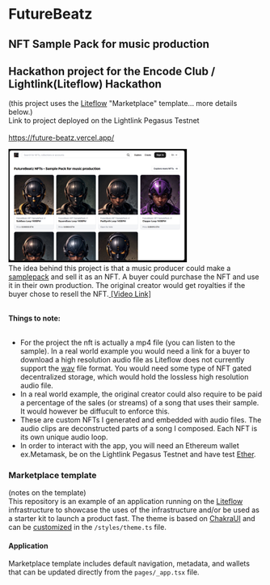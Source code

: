 # FutureBeatz
## NFT Sample Pack for music production
## Hackathon project for the Encode Club / Lightlink(Liteflow) Hackathon<br> 
(this project uses the [Liteflow](https://liteflow.com) "Marketplace" template... more details below.)<br>
Link to project deployed on the Lightlink Pegasus Testnet<br><br>
https://future-beatz.vercel.app/<br>

<img src="/LandingScreenShot-FutureBeatz.png" width="70%" height="70%">
<br>
The idea behind this project is that a music producer could make a <a href="https://www.lucidsamples.com/blog/what-is-sample-pack">samplepack</a> and sell it as an NFT. A buyer could purchase the NFT and use it in their own production. The original creator would get royalties if the buyer chose to resell the NFT.<a href="https://www.loom.com/share/430f427a41bf4555be08c9de84e762ef?sid=6be54c82-4349-46d5-9af8-8b15e62650a6"> [Video Link] </a> <br>

<br>

**Things to note:** <br><br>
* For the project the nft is actually a mp4 file (you can listen to the sample). In a real world example you would need a link for a buyer to download a high resolution audio file as Liteflow does not currently support the <a href="https://www.howtogeek.com/392504/what-are-wav-and-wave-files-and-how-do-i-open-them/">wav</a> file format. You would need some type of NFT gated decentralized storage, which would hold the lossless high resolution audio file.
* In a real world example, the original creator could also require to be paid a percentage of the sales (or streams) of a song that uses their sample. It would however be diffucult to enforce this.
* These are custom NFTs I generated and embedded with audio files. The audio clips are deconstructed parts of a song I composed. Each NFT is its own unique audio loop.
* In order to interact with the app, you will need an Ethereum wallet ex.Metamask, be on the Lightlink Pegasus Testnet and have test <a href="https://faucet.pegasus.lightlink.io">Ether</a>.
  


### Marketplace template
(notes on the template)<br>
This repository is an example of an application running on the [Liteflow](https://liteflow.com) infrastructure to showcase the uses of the infrastructure and/or be used as a starter kit to launch a product fast. The theme is based on [ChakraUI](https://chakra-ui.com/) and can be [customized](https://chakra-ui.com/docs/styled-system/customize-theme) in the `/styles/theme.ts` file.

#### Application
Marketplace template includes default navigation, metadata, and wallets that can be updated directly from the `pages/_app.tsx` file.
